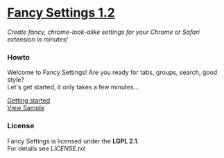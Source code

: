 # [Fancy Settings 1.2](https://github.com/frankkohlhepp/fancy-settings)
*Create fancy, chrome-look-alike settings for your Chrome or Safari extension in minutes!*

### Howto
Welcome to Fancy Settings! Are you ready for tabs, groups, search, good style?  
Let's get started, it only takes a few minutes...

[Getting started](https://github.com/frankkohlhepp/fancy-settings/wiki)  
[View Sample](http://frankkohlhepp.github.com/fancy-settings/)

### License
Fancy Settings is licensed under the **LGPL 2.1**.  
For details see *LICENSE.txt*
